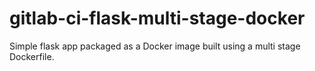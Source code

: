 # gitlab-ci-flask-multi-stage-docker

Simple flask app packaged as a Docker image built using a multi stage Dockerfile.